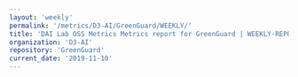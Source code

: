 ```yaml
---
layout: 'weekly'
permalink: '/metrics/D3-AI/GreenGuard/WEEKLY/'
title: 'DAI Lab OSS Metrics Metrics report for GreenGuard | WEEKLY-REPORT-2019-11-10'
organization: 'D3-AI'
repository: 'GreenGuard'
current_date: '2019-11-10'
---
```

